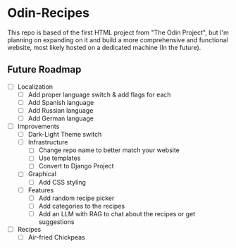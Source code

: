 # Odin-Recipes

This repo is based of the first HTML project from "The Odin Project", but I'm planning on expanding on it and build a more comprehensive and functional website, most likely hosted on a dedicated machine (In the future).

## Future Roadmap

- [ ] Localization
    - [ ] Add proper language switch & add flags for each
    - [ ] Add Spanish language
    - [ ] Add Russian language
    - [ ] Add German language
- [ ] Improvements
    - [ ] Dark-Light Theme switch
    - [ ] Infrastructure
        - [ ] Change repo name to better match your website
        - [ ] Use templates
        - [ ] Convert to Django Project
    - [ ] Graphical
        - [ ] Add CSS styling
    - [ ] Features
        - [ ] Add random recipe picker
        - [ ] Add categories to the recipes
        - [ ] Add an LLM with RAG to chat about the recipes or get suggestions
- [ ] Recipes
    - [ ] Air-fried Chickpeas
